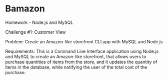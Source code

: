 # Bamazon

Homework - Node.js and MySQL

Challenge #1: Customer View

Problem: Create an Amazon-like storefront CLI app with MySQL and Node.js

Requirements: This is a Command Line Interface application using Node.js and MySQL to create an Amazon-like storefront, that allows users to purchase quantities of items from the store, and it updates the quantity of items in the database, while notifying the user of the total cost of the purchase.

